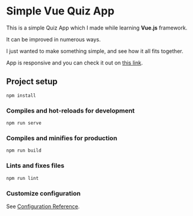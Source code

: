# Simple Vue Quiz App

This is a simple Quiz App which I made while learning **Vue.js** framework.

It can be improved in numerous ways.

I just wanted to make something simple, and see how it all fits together.

App is responsive and you can check it out on [this link](https://dev-luka22-vue-quiz.netlify.app/).

## Project setup

```
npm install
```

### Compiles and hot-reloads for development

```
npm run serve
```

### Compiles and minifies for production

```
npm run build
```

### Lints and fixes files

```
npm run lint
```

### Customize configuration

See [Configuration Reference](https://cli.vuejs.org/config/).
